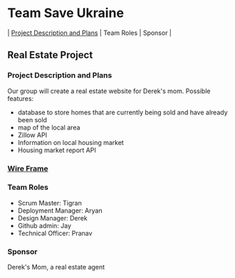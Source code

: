 
# Team Save Ukraine
| [Project Description and Plans](plans.md) | Team Roles | Sponsor |
## Real Estate Project
### Project Description and Plans
Our group will create a real estate website for Derek's mom. Possible features:
- database to store homes that are currently being sold and have already been sold
- map of the local area
- Zillow API
- Information on local housing market
- Housing market report API
### [Wire Frame](https://user-images.githubusercontent.com/89666148/158116333-8be72e38-3c38-4c2d-b1ab-c5c69a0c1af8.jpeg)
### Team Roles
- Scrum Master: Tigran
- Deployment Manager: Aryan
- Design Manager: Derek
- Github admin: Jay
- Technical Officer: Pranav
### Sponsor
Derek's Mom, a real estate agent



